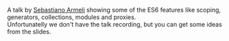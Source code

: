 <!--
layout: post
title: ECMAScript 6 - The future is here
date: 2014-05-27T05:18:47.847Z
comments: true
published: true
keywords: JavaScript, ES6, talks
description: talk about es6
categories: talks
authorName: Jaydson
authorPicture: 453720347620032512/UM2nE21c_400x400
authorTwitter: jaydson
-->
A talk by [Sebastiano Armeli](https://twitter.com/sebarmeli) showing some of the ES6 features like scoping, generators, collections, modules and proxies.  
Unfortunatelly we don't have the talk recording, but you can get some ideas from the slides.  
<!--more-->
<script async class="speakerdeck-embed" data-id="0f3bc890bf3e01311c22525a8ccb654f" data-ratio="1.33333333333333" src="//speakerdeck.com/assets/embed.js"></script>